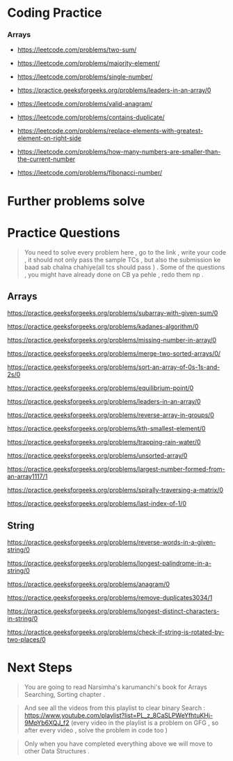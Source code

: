 # Coding Practice

### Arrays


- https://leetcode.com/problems/two-sum/
- https://leetcode.com/problems/majority-element/
- https://leetcode.com/problems/single-number/
- https://practice.geeksforgeeks.org/problems/leaders-in-an-array/0
- https://leetcode.com/problems/valid-anagram/
- https://leetcode.com/problems/contains-duplicate/

- https://leetcode.com/problems/replace-elements-with-greatest-element-on-right-side
- https://leetcode.com/problems/how-many-numbers-are-smaller-than-the-current-number
- https://leetcode.com/problems/fibonacci-number/



# Further problems solve

# Practice Questions 

> You need to solve every problem here , go to the link , write your code , it should not only pass the sample TCs , but also the submission ke baad sab chalna chahiye(all tcs should pass ) . Some of the questions , you might have already done on CB ya pehle , redo them np .  

## Arrays

https://practice.geeksforgeeks.org/problems/subarray-with-given-sum/0

https://practice.geeksforgeeks.org/problems/kadanes-algorithm/0

https://practice.geeksforgeeks.org/problems/missing-number-in-array/0

https://practice.geeksforgeeks.org/problems/merge-two-sorted-arrays/0/

https://practice.geeksforgeeks.org/problems/sort-an-array-of-0s-1s-and-2s/0

https://practice.geeksforgeeks.org/problems/equilibrium-point/0

https://practice.geeksforgeeks.org/problems/leaders-in-an-array/0

https://practice.geeksforgeeks.org/problems/reverse-array-in-groups/0

https://practice.geeksforgeeks.org/problems/kth-smallest-element/0

https://practice.geeksforgeeks.org/problems/trapping-rain-water/0

https://practice.geeksforgeeks.org/problems/unsorted-array/0

https://practice.geeksforgeeks.org/problems/largest-number-formed-from-an-array1117/1

https://practice.geeksforgeeks.org/problems/spirally-traversing-a-matrix/0

https://practice.geeksforgeeks.org/problems/last-index-of-1/0



## String

https://practice.geeksforgeeks.org/problems/reverse-words-in-a-given-string/0

https://practice.geeksforgeeks.org/problems/longest-palindrome-in-a-string/0

https://practice.geeksforgeeks.org/problems/anagram/0

https://practice.geeksforgeeks.org/problems/remove-duplicates3034/1

https://practice.geeksforgeeks.org/problems/longest-distinct-characters-in-string/0

https://practice.geeksforgeeks.org/problems/check-if-string-is-rotated-by-two-places/0



# Next Steps 

> You are going to read Narsimha's karumanchi's book for Arrays Searching, Sorting chapter . 

> And see all the videos from this playlist to clear binary Search  :
https://www.youtube.com/playlist?list=PL_z_8CaSLPWeYfhtuKHj-9MpYb6XQJ_f2
(every video in the playlist is a problem on GFG , so after every video , solve the problem in code too )

> Only when you have completed everything above we will move to other Data Structures .
